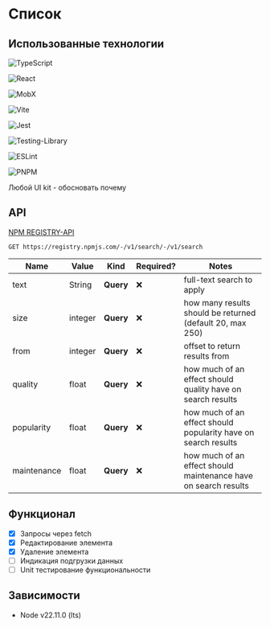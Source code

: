 # Список

## Использованные технологии

![TypeScript](https://img.shields.io/badge/typescript-%23007ACC.svg?style=for-the-badge&logo=typescript&logoColor=white)

![React](https://img.shields.io/badge/react-%2320232a.svg?style=for-the-badge&logo=react&logoColor=%2361DAFB)

![MobX](https://img.shields.io/badge/mobx-%23FF9955?style=for-the-badge&logo=mobx&logoColor=white)

![Vite](https://img.shields.io/badge/vite-%23646CFF.svg?style=for-the-badge&logo=vite&logoColor=white)

![Jest](https://img.shields.io/badge/-jest-%23C21325?style=for-the-badge&logo=jest&logoColor=white)

![Testing-Library](https://img.shields.io/badge/-TestingLibrary-%23E33332?style=for-the-badge&logo=testing-library&logoColor=white)

![ESLint](https://img.shields.io/badge/ESLint-4B3263?style=for-the-badge&logo=eslint&logoColor=white)

![PNPM](https://img.shields.io/badge/pnpm-%234a4a4a.svg?style=for-the-badge&logo=pnpm&logoColor=f69220)

Любой UI kit - обосновать почему

## API

[NPM REGISTRY-API](https://github.com/npm/registry/blob/main/docs/REGISTRY-API.md)

`GET https://registry.npmjs.com/-/v1/search/-/v1/search`
> 
| Name     | Value     | Kind     | Required?     | Notes     |
|------    |-------    |------    |-----------    |-------    |
| text | String | **Query** | ❌         | full-text search to apply |
| size | integer | **Query** | ❌         | how many results should be returned (default 20, max 250) |
| from | integer | **Query** | ❌         | offset to return results from |
| quality | float | **Query** | ❌         | how much of an effect should quality have on search results |
| popularity | float | **Query** | ❌         | how much of an effect should popularity have on search results |
| maintenance | float | **Query** | ❌         | how much of an effect should maintenance have on search results |

## Функционал

- [x] Запросы через fetch
- [x] Редактирование элемента
- [x] Удаление элемента
- [ ] Индикация подгрузки данных
- [ ] Unit тестирование функциональности 

## Зависимости

+ Node v22.11.0 (lts)